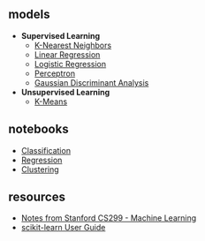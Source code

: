 ## models
* **Supervised Learning**
  * [K-Nearest Neighbors](https://github.com/joaopaulq/ml/blob/main/models/knn.py) 
  * [Linear Regression](https://github.com/joaopaulq/ml/blob/main/models/linear_regression.py)
  * [Logistic Regression](https://github.com/joaopaulq/ml/blob/main/models/logistic_regression.py)
  * [Perceptron](https://github.com/joaopaulq/ml/blob/main/models/perceptron.py)
  * [Gaussian Discriminant Analysis](https://github.com/joaopaulq/ml/blob/main/models/gda.py)
* **Unsupervised Learning**
  * [K-Means](https://github.com/joaopaulq/ml/blob/main/models/kmeans.py)

## notebooks
* [Classification](https://github.com/joaopaulq/ml/blob/main/notebooks/classification.ipynb)
* [Regression](https://github.com/joaopaulq/ml/blob/main/notebooks/regression.ipynb)
* [Clustering](https://github.com/joaopaulq/ml/blob/main/notebooks/clustering.ipynb)

## resources
* [Notes from Stanford CS299 - Machine Learning](http://cs229.stanford.edu/notes2020fall/notes2020fall/)
* [scikit-learn User Guide](https://scikit-learn.org/stable/user_guide.html)
